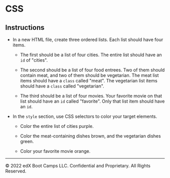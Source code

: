 # CSS

## Instructions

* In a new HTML file, create three ordered lists. Each list should have four items.

  * The first should be a list of four cities. The entire list should have an `id` of "cities".

  * The second should be a list of four food entrees. Two of them should contain meat, and two of them should be vegetarian. The meat list items should have a `class` called "meat". The vegetarian list items should have a `class` called "vegetarian".

  * The third should be a list of four movies. Your favorite movie on that list should have an `id` called "favorite". Only that list item should have an `id`.

* In the `style` section, use CSS selectors to color your target elements.

  * Color the entire list of cities purple.

  * Color the meat-containing dishes brown, and the vegetarian dishes green.

  * Color your favorite movie orange.


- - -

© 2022 edX Boot Camps LLC. Confidential and Proprietary. All Rights Reserved.
